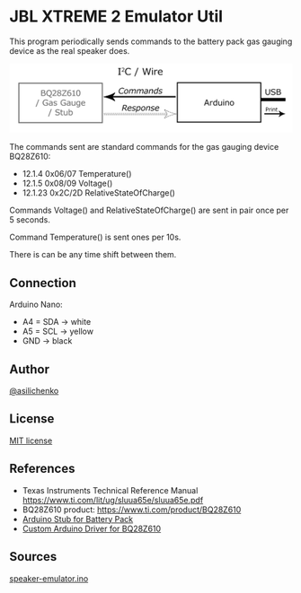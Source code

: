 # JBL XTREME 2 Emulator Util

This program periodically sends commands to the battery pack gas gauging device as the real speaker does.

<img width="600" src="speaker-emulator.png" alt="JBL XTREME 2 Emulator"/>

The commands sent are standard commands for the gas gauging device BQ28Z610:
- 12.1.4 0x06/07 Temperature()
- 12.1.5 0x08/09 Voltage()
- 12.1.23 0x2C/2D RelativeStateOfCharge()

Commands Voltage() and RelativeStateOfCharge() are sent in pair once per 5 seconds.

Command Temperature() is sent ones per 10s.

There is can be any time shift between them.

## Connection

Arduino Nano:
- A4 = SDA -> white
- A5 = SCL -> yellow
- GND -> black

## Author
[@asilichenko](https://github.com/asilichenko)

## License
[MIT license](/LICENSE)

## References
- Texas Instruments Technical Reference Manual https://www.ti.com/lit/ug/sluua65e/sluua65e.pdf
- BQ28Z610 product: https://www.ti.com/product/BQ28Z610
- [Arduino Stub for Battery Pack](/battery-stub)
- [Custom Arduino Driver for BQ28Z610](https://github.com/asilichenko/bq28z610-arduino-driver)

## Sources
[speaker-emulator.ino](speaker-emulator.ino)
